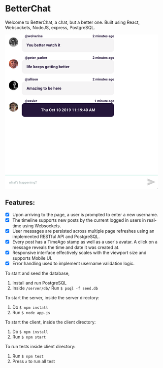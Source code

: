 # BetterChat
Welcome to BetterChat, a chat, but a better one. Built using React, Websockets, NodeJS, express, PostgreSQL.

![](./docs/screenshot_better.png)

## Features:
* [x] Upon arriving to the page, a user is prompted to enter a new username.
* [x] The timeline supports new posts by the current logged in users in real-time using Websockets.
* [x] User messages are persisted across multiple page refreshes using an implemented RESTful API and PostgreSQL.
* [x] Every post has a TimeAgo stamp as well as a user's avatar. A click on a message reveals the time and date it was created at.
* [x] Responsive interface effectively scales with the viewport size and supports Mobile UI.
* [x] Error handling used to implement username validation logic.

To start and seed the database, 

1. Install and run PostgreSQL
2. Inside `/server/db/` Run `$ psql -f seed.db`

To start the server, inside the server directory:

1. Do `$ npm install`
2. Run `$ node app.js`

To start the client, inside the client directory:

1. Do `$ npm install`
2. Run `$ npm start`

To run tests inside client directory:

1. Run `$ npm test`
2. Press `a` to run all test

